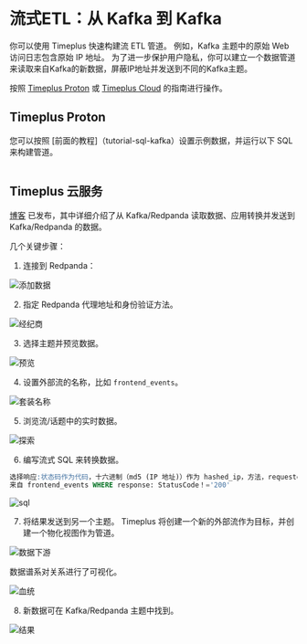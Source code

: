 # 流式ETL：从 Kafka 到 Kafka

你可以使用 Timeplus 快速构建流 ETL 管道。 例如，Kafka 主题中的原始 Web 访问日志包含原始 IP 地址。 为了进一步保护用户隐私，你可以建立一个数据管道来读取来自Kafka的新数据，屏蔽IP地址并发送到不同的Kafka主题。

按照 [Timeplus Proton](#timeplus-proton) 或 [Timeplus Cloud](#timeplus-cloud) 的指南进行操作。

## Timeplus Proton

您可以按照 [前面的教程]（tutorial-sql-kafka）设置示例数据，并运行以下 SQL 来构建管道。

```sql
```

## Timeplus 云服务

[博客](https://www.timeplus.com/post/redpanda-serverless) 已发布，其中详细介绍了从 Kafka/Redpanda 读取数据、应用转换并发送到 Kafka/Redpanda 的数据。

几个关键步骤：

1. 连接到 Redpanda：

![添加数据](https://static.wixstatic.com/media/3796d3_dd096c19d5014082940e1e0a4bbc9c98~mv2.png/v1/fill/w_1392,h_843,al_c,q_90,enc_auto/3796d3_dd096c19d5014082940e1e0a4bbc9c98~mv2.png)

2. 指定 Redpanda 代理地址和身份验证方法。

![经纪商](https://static.wixstatic.com/media/3796d3_4fb74e122b1f48dfb101316104eb0f27~mv2.png/v1/fill/w_1399,h_677,al_c,q_90,enc_auto/3796d3_4fb74e122b1f48dfb101316104eb0f27~mv2.png)

3. 选择主题并预览数据。

![预览](https://static.wixstatic.com/media/3796d3_fee20aa87fc6446ca97d7947028bec03~mv2.png/v1/fill/w_1400,h_1012,al_c,q_90,enc_auto/3796d3_fee20aa87fc6446ca97d7947028bec03~mv2.png)

4. 设置外部流的名称，比如 `frontend_events`。

![套装名称](https://static.wixstatic.com/media/3796d3_530daa439da24dcb893901de33dfebc0~mv2.png/v1/fill/w_1399,h_533,al_c,q_90,enc_auto/3796d3_530daa439da24dcb893901de33dfebc0~mv2.png)

5. 浏览流/话题中的实时数据。

![探索](https://static.wixstatic.com/media/3796d3_5703bf748d5a4c00bd9eefff534b63c0~mv2.png/v1/fill/w_1400,h_751,al_c,q_90,enc_auto/3796d3_5703bf748d5a4c00bd9eefff534b63c0~mv2.png)

6. 编写流式 SQL 来转换数据。

```sql
选择响应:状态码作为代码，十六进制（md5 (IP 地址)）作为 hashed_ip，方法，requestedURL 
来自 frontend_events WHERE response: StatusCode！='200'
```

![sql](https://static.wixstatic.com/media/3796d3_f3ed5cf7ab544cd494984399cdd905fe~mv2.png/v1/fill/w_1400,h_696,al_c,q_90,enc_auto/3796d3_f3ed5cf7ab544cd494984399cdd905fe~mv2.png)

7. 将结果发送到另一个主题。 Timeplus 将创建一个新的外部流作为目标，并创建一个物化视图作为管道。

![数据下游](https://static.wixstatic.com/media/3796d3_dbef875c0e5d43cc817a99aa9a8803dd~mv2.png/v1/fill/w_1399,h_1197,al_c,q_90,enc_auto/3796d3_dbef875c0e5d43cc817a99aa9a8803dd~mv2.png)

数据谱系对关系进行了可视化。

![血统](https://static.wixstatic.com/media/3796d3_cdeb96c8d3d94e48aee684043a931427~mv2.png/v1/fill/w_1400,h_980,al_c,q_90,enc_auto/3796d3_cdeb96c8d3d94e48aee684043a931427~mv2.png)

8. 新数据可在 Kafka/Redpanda 主题中找到。

![结果](https://static.wixstatic.com/media/3796d3_cf065642afe14c189021a492499a6a22~mv2.png/v1/fill/w_1399,h_1017,al_c,q_90,enc_auto/3796d3_cf065642afe14c189021a492499a6a22~mv2.png)
